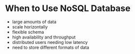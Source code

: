 # When to Use NoSQL Database

- large amounts of data
- scale horizontally
- flexible schema
- high availability and throughput
- distributed users needing low latency
- need to store different formats of data
